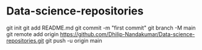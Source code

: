 # Data-science-repositories
git init
git add README.md
git commit -m "first commit"
git branch -M main
git remote add origin https://github.com/Dhilip-Nandakumar/Data-science-repositories.git
git push -u origin main
